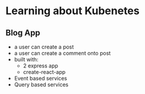 # Learning about Kubenetes

## Blog App

- a user can create a post
- a user can create a comment onto post
- built with:
	- 2 express app
	- create-react-app
- Event based services
- Query based services
